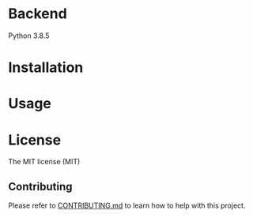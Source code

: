 # Backend
Python 3.8.5

# Installation

# Usage

# License
The MIT license (MIT)

## Contributing

Please refer to [CONTRIBUTING.md](/CONTRIBUTING.md) to learn how to help with this project.
